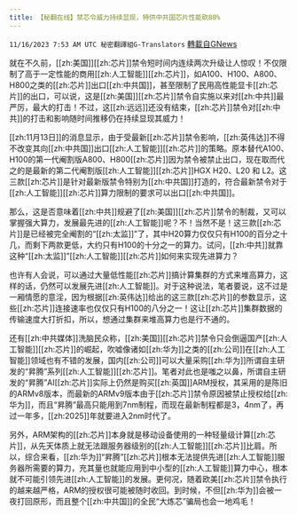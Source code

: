 ```yaml
---
title: 【秘翻在线】禁芯令威力持续显现，特供中共国芯片性能砍80%
---
```

`11/16/2023 7:53 AM UTC 秘密翻譯組G-Translators` [轉載自GNews](https://gnews.org/articles/1982705)

就在不久前，[[zh:美国]][[zh:芯片]]禁令短时间内连续两次升级让人惊叹！不仅限制了高于一定性能的商用[[zh:人工智能]][[zh:芯片]]，如A100、H100、A800、H800之类的[[zh:芯片]]出口[[zh:中共国]]，甚至限制了民用高性能显卡[[zh:芯片]]的出口，可以说，这是[[zh:美国]][[zh:芯片]]禁令自实施以来对[[zh:中共]]最严厉，最大的打击！不过，这[[zh:远远]]还没有结束，[[zh:芯片]]禁令对[[zh:中共]]的打击和影响随时间推移仍在持续显现其威力！

[[zh:11月13日]]的消息显示，由于受最新[[zh:芯片]]禁令影响，[[zh:英伟达]]不得不改变其向[[zh:中共国]]出口[[zh:人工智能]][[zh:芯片]]的策略。原本替代A100、H100的第一代阉割版A800、H800[[zh:芯片]]因为禁令被禁止出口，现在取而代之的是最新的第二代阉割版[[zh:人工智能]][[zh:芯片]]HGX H20、L20 和 L2。这三款[[zh:芯片]]是针对最新版禁令特别为[[zh:中共国]]打造的，符合最新禁令对于[[zh:人工智能]][[zh:芯片]]算力限制的要求可以出口[[zh:中共国]]。

那么，这是否意味着[[zh:中共]]规避了[[zh:美国]][[zh:芯片]]禁令的制裁，又可以掌握强大算力，发展最先进的[[zh:人工智能]]呢？不！当然不是！这三款[[zh:芯片]]是已经被完全阉割的“[[zh:太监]]”了，其中H20算力仅仅只有H100的百分之十几，而剩下两款更低，大约只有H100的十分之一的算力。试问，[[zh:中共]]就靠这种“[[zh:太监]]”[[zh:人工智能]][[zh:芯片]]如何来实现先进算力？

也许有人会说，可以通过大量低性能[[zh:芯片]]搞计算集群的方式来堆高算力，这样的话，仍然可以发展先进[[zh:人工智能]]。对于这种说法，笔者要说，这不过是一厢情愿的意淫，因为根据[[zh:英伟达]]给出的这三款[[zh:芯片]]的参数显示，这些[[zh:芯片]]连接速率也仅仅只有H100的八分之一！这让[[zh:芯片]]集群数据的传输速度大打折扣，所以，想通过集群来堆高算力也是行不通的。

还有[[zh:中共媒体]]洗脑民众称，[[zh:美国]][[zh:芯片]]禁令只会倒逼国产[[zh:人工智能]][[zh:芯片]]的崛起，吹嘘像诸如[[zh:华为]]之类的[[zh:公司]]在[[zh:人工智能]]领域也有不错的发展，国内[[zh:公司]]可以大量采购[[zh:华为]]所谓自主研发的“昇腾”系列[[zh:人工智能]][[zh:芯片]]。笔者对此也是嗤之以鼻，所谓自主研发的“昇腾”AI[[zh:芯片]]实际上仍然是购买[[zh:英国]]ARM授权，其采用的是陈旧的ARMv8版本，而最新的ARMv9版本由于[[zh:芯片]]禁令原因被禁止授权给[[zh:华为]]，而且“昇腾”最高只能用到7nm制程，而现在最新制程都是3，4nm了，再过一年多，[[zh:2025]]年就要进入2nm时代了。

另外，ARM架构的[[zh:芯片]]本身就是移动设备使用的一种轻量级计算[[zh:芯片]]，从先天体质上就无法跟服务器级别的[[zh:人工智能]][[zh:芯片]]比肩。所以，综合来看，[[zh:华为]]“昇腾”[[zh:芯片]]根本无法提供先进[[zh:人工智能]]服务器所需要的算力，充其量也就能应用到中小型的[[zh:人工智能]]算力中心，根本就不可能引领先进[[zh:人工智能]]的发展。更何况，随着欧美[[zh:芯片]]禁令执行的越来越严格，ARM的授权很可能被随时收回。到时候，不但[[zh:华为]]会被一夜打回原形，而且整个[[zh:中共国]]的全民“大炼芯”骗局也会一地鸡毛！
